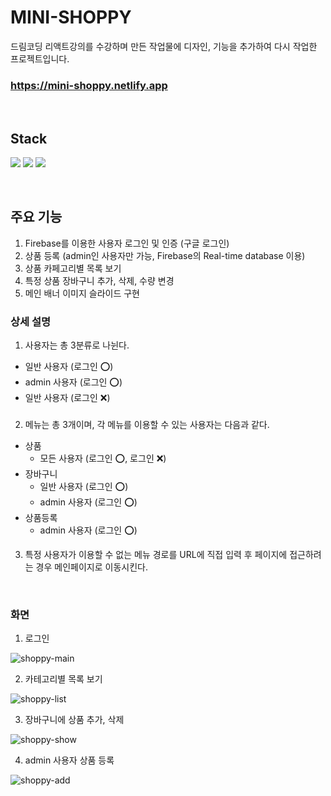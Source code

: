 # MINI-SHOPPY

드림코딩 리액트강의를 수강하며 만든 작업물에 디자인, 기능을 추가하여 다시 작업한 프로젝트입니다.

### https://mini-shoppy.netlify.app

<br />

## Stack
<img src="https://img.shields.io/badge/react-61DAFB?style=for-the-badge&logo=react&logoColor=black"/> <img src="https://img.shields.io/badge/tailwindcss-06B6D4?style=for-the-badge&logo=tailwindcss&logoColor=black"/> <img src="https://img.shields.io/badge/firebase-FFCA28?style=for-the-badge&logo=firebase&logoColor=white"/>

<br />

## 주요 기능

1. Firebase를 이용한 사용자 로그인 및 인증 (구글 로그인)
2. 상품 등록 (admin인 사용자만 가능, Firebase의 Real-time database 이용)
3. 상품 카페고리별 목록 보기
4. 특정 상품 장바구니 추가, 삭제, 수량 변경
5. 메인 배너 이미지 슬라이드 구현

### 상세 설명

1. 사용자는 총 3분류로 나뉜다.

- 일반 사용자 (로그인 ⭕️)
- admin 사용자 (로그인 ⭕️)
- 일반 사용자 (로그인 ❌️)

###

2.  메뉴는 총 3개이며, 각 메뉴를 이용할 수 있는 사용자는 다음과 같다.

- 상품
  - 모든 사용자 (로그인 ⭕️, 로그인 ❌️)
- 장바구니
  - 일반 사용자 (로그인 ⭕️)
  - admin 사용자 (로그인 ⭕️)
- 상품등록
  - admin 사용자 (로그인 ⭕️)

3. 특정 사용자가 이용할 수 없는 메뉴 경로를 URL에 직접 입력 후 페이지에 접근하려는 경우 메인페이지로 이동시킨다.

<br />

### 화면

1. 로그인

![shoppy-main](https://github.com/kimheymin/mini-shoppy/assets/80433501/daf3b381-8377-491e-8c00-0d15e92ef6d4)

2. 카테고리별 목록 보기

![shoppy-list](https://github.com/kimheymin/mini-shoppy/assets/80433501/6d6cdc19-8b6e-4d84-8bc7-30060c248bc7)

3. 장바구니에 상품 추가, 삭제

![shoppy-show](https://github.com/kimheymin/mini-shoppy/assets/80433501/e2a2f47b-471d-4a01-b2ff-819e10070e7d)

4. admin 사용자 상품 등록

![shoppy-add](https://github.com/kimheymin/mini-shoppy/assets/80433501/54ad4f2b-a603-4083-b00f-c177407bc1e6)
